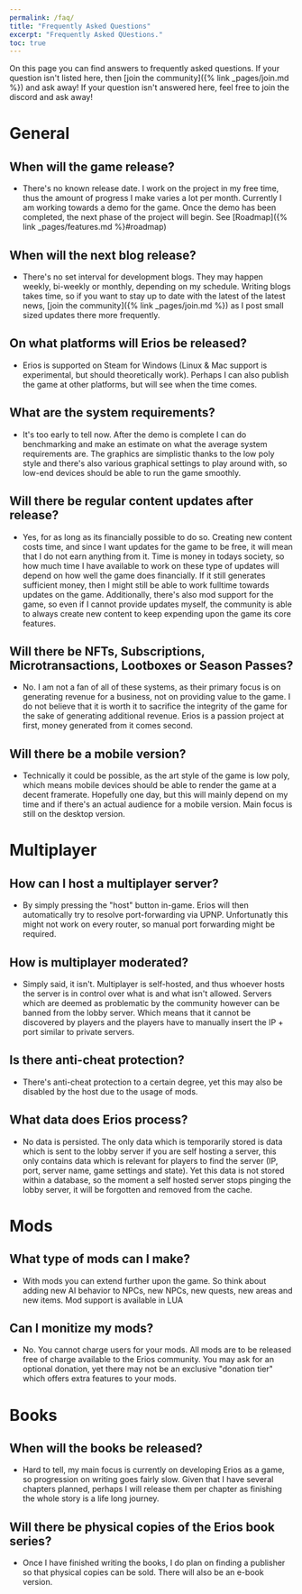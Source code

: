 ```yaml
---
permalink: /faq/
title: "Frequently Asked Questions"
excerpt: "Frequently Asked QUestions."
toc: true
---
```


On this page you can find answers to frequently asked questions. If your question isn't listed here, then [join the community]({% link _pages/join.md %}) and ask away! If your question isn't answered here, feel free to join the discord and ask away!

# General

## When will the game release?
- There's no known release date. I work on the project in my free time, thus the amount of progress I make varies a lot per month. Currently I am working towards a demo for the game. Once the demo has been completed, the next phase of the project will begin. See [Roadmap]({% link _pages/features.md %}#roadmap)

## When will the next blog release?
- There's no set interval for development blogs. They may happen weekly, bi-weekly or monthly, depending on my schedule. Writing blogs takes time, so if you want to stay up to date with the latest of the latest news, [join the community]({% link _pages/join.md %}) as I post small sized updates there more frequently.

## On what platforms will Erios be released?
- Erios is supported on Steam for Windows (Linux & Mac support is experimental, but should theoretically work). Perhaps I can also publish the game at other platforms, but will see when the time comes.

## What are the system requirements?
- It's too early to tell now. After the demo is complete I can do benchmarking and make an estimate on what the average system requirements are. The graphics are simplistic thanks to the low poly style and there's also various graphical settings to play around with, so low-end devices should be able to run the game smoothly.

## Will there be regular content updates after release?
- Yes, for as long as its financially possible to do so. Creating new content costs time, and since I want updates for the game to be free, it will mean that I do not earn anything from it. Time is money in todays society, so how much time I have available to work on these type of updates will depend on how well the game does financially. If it still generates sufficient money, then I might still be able to work fulltime towards updates on the game. Additionally, there's also mod support for the game, so even if I cannot provide updates myself, the community is able to always create new content to keep expending upon the game its core features.

## Will there be NFTs, Subscriptions, Microtransactions, Lootboxes or Season Passes?
- No. I am not a fan of all of these systems, as their primary focus is on generating revenue for a business, not on providing value to the game. I do not believe that it is worth it to sacrifice the integrity of the game for the sake of generating additional revenue. Erios is a passion project at first, money generated from it comes second.

## Will there be a mobile version?
- Technically it could be possible, as the art style of the game is low poly, which means mobile devices should be able to render the game at a decent framerate. Hopefully one day, but this will mainly depend on my time and if there's an actual audience for a mobile version. Main focus is still on the desktop version.

# Multiplayer

## How can I host a multiplayer server?
- By simply pressing the "host" button in-game. Erios will then automatically try to resolve port-forwarding via UPNP. Unfortunatly this might not work on every router, so manual port forwarding might be required.

## How is multiplayer moderated?
- Simply said, it isn't. Multiplayer is self-hosted, and thus whoever hosts the server is in control over what is and what isn't allowed. Servers which are deemed as problematic by the community however can be banned from the lobby server. Which means that it cannot be discovered by players and the players have to manually insert the IP + port similar to private servers.

## Is there anti-cheat protection?
- There's anti-cheat protection to a certain degree, yet this may also be disabled by the host due to the usage of mods.

## What data does Erios process?
- No data is persisted. The only data which is temporarily stored is data which is sent to the lobby server if you are self hosting a server, this only contains data which is relevant for players to find the server (IP, port, server name, game settings and state). Yet this data is not stored within a database, so the moment a self hosted server stops pinging the lobby server, it will be forgotten and removed from the cache.

# Mods

## What type of mods can I make?
- With mods you can extend further upon the game. So think about adding new AI behavior to NPCs, new NPCs, new quests, new areas and new items. Mod support is available in LUA

## Can I monitize my mods?
- No. You cannot charge users for your mods. All mods are to be released free of charge available to the Erios community. You may ask for an optional donation, yet there may not be an exclusive "donation tier" which offers extra features to your mods.

# Books

## When will the books be released?
- Hard to tell, my main focus is currently on developing Erios as a game, so progression on writing goes fairly slow. Given that I have several chapters planned, perhaps I will release them per chapter as finishing the whole story is a life long journey.

## Will there be physical copies of the Erios book series?
- Once I have finished writing the books, I do plan on finding a publisher so that physical copies can be sold. There will also be an e-book version.